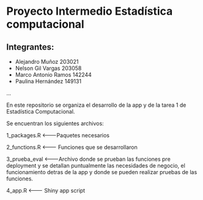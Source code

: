 # Proyecto Intermedio Estadística computacional

## Integrantes:
- Alejandro Muñoz 203021
- Nelson Gil Vargas 203058
- Marco Antonio Ramos    142244
- Paulina Hernández      149131

...



En este repositorio se organiza el desarrollo de la app y de la tarea 1 de Estadística Computacional.

Se encuentran los siguientes archivos:

1_packages.R <---Paquetes necesarios


2_functions.R <--- Funciones que se desarrollaron 


3_prueba_eval <---Archivo donde se prueban las funciones pre deployment y se detallan puntualmente las necesidades de negocio, el funcionamiento detras de la app y donde se pueden realizar pruebas de las funciones. 


4_app.R <--- Shiny app script



